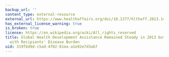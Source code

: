 ```yaml
---
backup_url: ''
content_type: external-resource
external_url: https://www.healthaffairs.org/doi/10.1377/hlthaff.2013.1432
has_external_license_warning: true
is_broken: true
license: https://en.wikipedia.org/wiki/All_rights_reserved
title: Global Health Development Assistance Remained Steady in 2013 but did not Align
  with Recipients' Disease Burden
uid: 319fbd9d-c5ad-4f02-81ea-a1e92e7d3ab7
---
```

